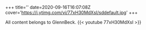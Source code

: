 +++
title=''
date=2020-09-16T16:07:08Z
cover='https://i.ytimg.com/vi/77xH30MdXsI/sddefault.jpg'
+++

All content belongs to GlennBeck.
{{< youtube 77xH30MdXsI >}}
